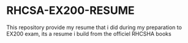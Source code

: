# RHCSA-EX200-RESUME
This repository provide my resume that i did during my preparation to EX200 exam, its a resume i build  from the officiel RHCSHA books
